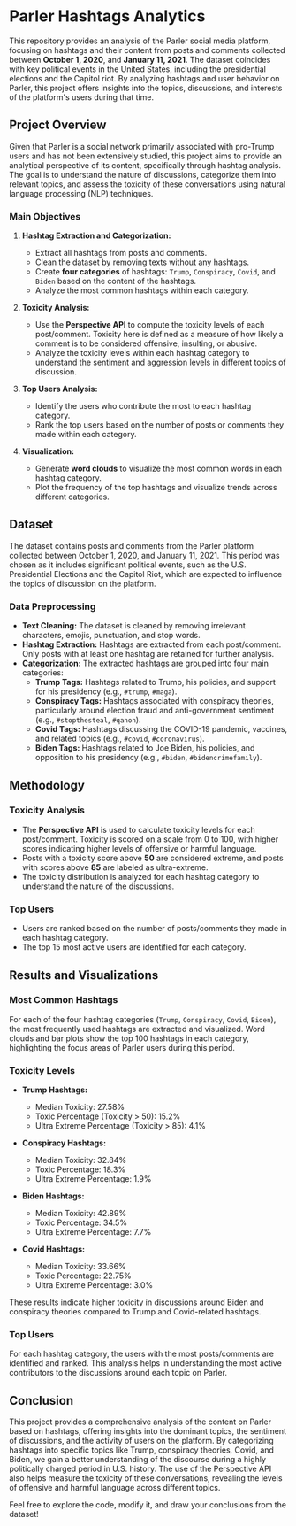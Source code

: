 # Parler Hashtags Analytics

This repository provides an analysis of the Parler social media platform, focusing on hashtags and their content from posts and comments collected between **October 1, 2020**, and **January 11, 2021**. The dataset coincides with key political events in the United States, including the presidential elections and the Capitol riot. By analyzing hashtags and user behavior on Parler, this project offers insights into the topics, discussions, and interests of the platform's users during that time.

## Project Overview

Given that Parler is a social network primarily associated with pro-Trump users and has not been extensively studied, this project aims to provide an analytical perspective of its content, specifically through hashtag analysis. The goal is to understand the nature of discussions, categorize them into relevant topics, and assess the toxicity of these conversations using natural language processing (NLP) techniques.

### Main Objectives

1. **Hashtag Extraction and Categorization:**
   - Extract all hashtags from posts and comments.
   - Clean the dataset by removing texts without any hashtags.
   - Create **four categories** of hashtags: `Trump`, `Conspiracy`, `Covid`, and `Biden` based on the content of the hashtags.
   - Analyze the most common hashtags within each category.

2. **Toxicity Analysis:**
   - Use the **Perspective API** to compute the toxicity levels of each post/comment. Toxicity here is defined as a measure of how likely a comment is to be considered offensive, insulting, or abusive.
   - Analyze the toxicity levels within each hashtag category to understand the sentiment and aggression levels in different topics of discussion.

3. **Top Users Analysis:**
   - Identify the users who contribute the most to each hashtag category.
   - Rank the top users based on the number of posts or comments they made within each category.

4. **Visualization:**
   - Generate **word clouds** to visualize the most common words in each hashtag category.
   - Plot the frequency of the top hashtags and visualize trends across different categories.

## Dataset

The dataset contains posts and comments from the Parler platform collected between October 1, 2020, and January 11, 2021. This period was chosen as it includes significant political events, such as the U.S. Presidential Elections and the Capitol Riot, which are expected to influence the topics of discussion on the platform.

### Data Preprocessing

- **Text Cleaning:** The dataset is cleaned by removing irrelevant characters, emojis, punctuation, and stop words.
- **Hashtag Extraction:** Hashtags are extracted from each post/comment. Only posts with at least one hashtag are retained for further analysis.
- **Categorization:** The extracted hashtags are grouped into four main categories:
  - **Trump Tags:** Hashtags related to Trump, his policies, and support for his presidency (e.g., `#trump`, `#maga`).
  - **Conspiracy Tags:** Hashtags associated with conspiracy theories, particularly around election fraud and anti-government sentiment (e.g., `#stopthesteal`, `#qanon`).
  - **Covid Tags:** Hashtags discussing the COVID-19 pandemic, vaccines, and related topics (e.g., `#covid`, `#coronavirus`).
  - **Biden Tags:** Hashtags related to Joe Biden, his policies, and opposition to his presidency (e.g., `#biden`, `#bidencrimefamily`).

## Methodology

### Toxicity Analysis

- The **Perspective API** is used to calculate toxicity levels for each post/comment. Toxicity is scored on a scale from 0 to 100, with higher scores indicating higher levels of offensive or harmful language.
- Posts with a toxicity score above **50** are considered extreme, and posts with scores above **85** are labeled as ultra-extreme.
- The toxicity distribution is analyzed for each hashtag category to understand the nature of the discussions.

### Top Users

- Users are ranked based on the number of posts/comments they made in each hashtag category.
- The top 15 most active users are identified for each category.

## Results and Visualizations

### Most Common Hashtags

For each of the four hashtag categories (`Trump`, `Conspiracy`, `Covid`, `Biden`), the most frequently used hashtags are extracted and visualized. Word clouds and bar plots show the top 100 hashtags in each category, highlighting the focus areas of Parler users during this period.

### Toxicity Levels

- **Trump Hashtags:**
  - Median Toxicity: 27.58%
  - Toxic Percentage (Toxicity > 50): 15.2%
  - Ultra Extreme Percentage (Toxicity > 85): 4.1%
  
- **Conspiracy Hashtags:**
  - Median Toxicity: 32.84%
  - Toxic Percentage: 18.3%
  - Ultra Extreme Percentage: 1.9%
  
- **Biden Hashtags:**
  - Median Toxicity: 42.89%
  - Toxic Percentage: 34.5%
  - Ultra Extreme Percentage: 7.7%
  
- **Covid Hashtags:**
  - Median Toxicity: 33.66%
  - Toxic Percentage: 22.75%
  - Ultra Extreme Percentage: 3.0%

These results indicate higher toxicity in discussions around Biden and conspiracy theories compared to Trump and Covid-related hashtags.

### Top Users

For each hashtag category, the users with the most posts/comments are identified and ranked. This analysis helps in understanding the most active contributors to the discussions around each topic on Parler.


## Conclusion

This project provides a comprehensive analysis of the content on Parler based on hashtags, offering insights into the dominant topics, the sentiment of discussions, and the activity of users on the platform. By categorizing hashtags into specific topics like Trump, conspiracy theories, Covid, and Biden, we gain a better understanding of the discourse during a highly politically charged period in U.S. history. The use of the Perspective API also helps measure the toxicity of these conversations, revealing the levels of offensive and harmful language across different topics.

Feel free to explore the code, modify it, and draw your conclusions from the dataset!
